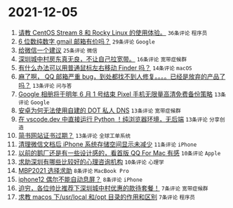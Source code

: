 # 2021-12-05

1. [请教 CentOS Stream 8 和 Rocky Linux 的使用体验。](https://www.v2ex.com/t/820132) `36条评论` `程序员`
1. [6 位数纯数字 gmail 邮箱有价吗？](https://www.v2ex.com/t/820134) `29条评论` `Google`
1. [给微信一个建议](https://www.v2ex.com/t/820114) `25条评论` `微信`
1. [深圳城中村房东真无良，不让自己拉宽带。](https://www.v2ex.com/t/820158) `16条评论` `宽带症候群`
1. [有什么办法可以用普通鼠标左右移动 Finder 吗？](https://www.v2ex.com/t/820110) `14条评论` `macOS`
1. [麻了啊， QQ 邮箱严重 bug，到处都找不到人修复。。。。已经是放弃的产品了吗？](https://www.v2ex.com/t/820152) `13条评论` `问与答`
1. [Google 相册将于明年 6 月 1 号结束 Pixel 手机无限量高清免费备份策略](https://www.v2ex.com/t/820128) `13条评论` `Google`
1. [安卓为何无法使用自建的 DOT 私人 DNS](https://www.v2ex.com/t/820127) `13条评论` `宽带症候群`
1. [在 vscode.dev 中直接运行 Python ！纯浏览器环境，无后端](https://www.v2ex.com/t/820111) `13条评论` `分享创造`
1. [简书网站证书过期？](https://www.v2ex.com/t/820107) `13条评论` `全球工单系统`
1. [清理微信文档后 iPhone 系统存储空间显示未减少](https://www.v2ex.com/t/820142) `11条评论` `iPhone`
1. [以前的鹅厂还是有一些设计感的，看首版 QQ For Mac 有感](https://www.v2ex.com/t/820143) `10条评论` `Apple`
1. [求助深圳有哪些比较好的心理咨询机构](https://www.v2ex.com/t/820135) `10条评论` `心理学`
1. [MBP2021 选择求助](https://www.v2ex.com/t/820130) `8条评论` `MacBook Pro`
1. [iphone12 偶尔不能自动息屏？](https://www.v2ex.com/t/820112) `8条评论` `iPhone`
1. [迫穷，各位帅比推荐下深圳城中村优惠的款待套餐！](https://www.v2ex.com/t/820126) `7条评论` `宽带症候群`
1. [求教 macos 下/usr/local 和/opt 目录的作用和区别](https://www.v2ex.com/t/820118) `7条评论` `程序员`
